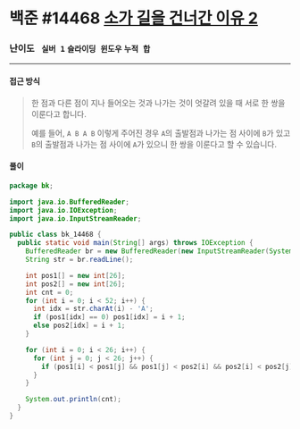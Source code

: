 # 백준 #14468 [소가 길을 건너간 이유 2](https://www.acmicpc.net/problem/14468)

### 난이도 ` 실버 1` `슬라이딩 윈도우` `누적 합`

---

#### 접근 방식

> 한 점과 다른 점이 지나 들어오는 것과 나가는 것이 엇갈려 있을 때 서로 한 쌍을 이룬다고 합니다.
>
> 예를 들어, `A B A B` 이렇게 주어진 경우 `A`의 출발점과 나가는 점 사이에 `B`가 있고 `B`의 출발점과 나가는 점 사이에 `A`가 있으니 한 쌍을 이룬다고 할 수 있습니다.

#### 풀이

```java
package bk;

import java.io.BufferedReader;
import java.io.IOException;
import java.io.InputStreamReader;

public class bk_14468 {
  public static void main(String[] args) throws IOException {
    BufferedReader br = new BufferedReader(new InputStreamReader(System.in));
    String str = br.readLine();

    int pos1[] = new int[26];
    int pos2[] = new int[26];
    int cnt = 0;
    for (int i = 0; i < 52; i++) {
      int idx = str.charAt(i) - 'A';
      if (pos1[idx] == 0) pos1[idx] = i + 1;
      else pos2[idx] = i + 1;
    }

    for (int i = 0; i < 26; i++) {
      for (int j = 0; j < 26; j++) {
        if (pos1[i] < pos1[j] && pos1[j] < pos2[i] && pos2[i] < pos2[j]) cnt++;
      }
    }

    System.out.println(cnt);
  }
}
```


